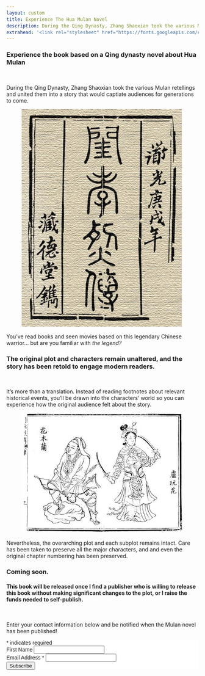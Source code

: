 ```yaml
---
layout: custom
title: Experience The Hua Mulan Novel
description: During the Qing Dynasty, Zhang Shaoxian took the various Mulan retellings and united them into a story that would captivate audiences for generations to come.
extrahead: '<link rel="stylesheet" href="https://fonts.googleapis.com/css2?family=Song+Myung" />'
---
```


<!-- /banner_bottom -->
<div class="main banner_bottom" id="article">
	<div class="clearfix" style="margin-top: 24px;"> </div>
	<div class="ballad_banner">
		<div class="container">
			<div class="title1_agile">
				<h3>Experience the book based on a Qing dynasty novel about Hua Mulan</h3>
			</div>
		</div>
	</div>
	<div class="container">
		<div class="inner_sec_top_aglieits">
			<div class="banner_bottom_info">
				<br />
				<p>During the Qing Dynasty, Zhang Shaoxian took the various Mulan retellings and united them into a story that would captiate audiences for generations to come.</p>
				<figure class="float left">
					<img class="shaddow" src="/assets/images/promo/cover.jpg" alt="Original cover to the Qing dynasty novel Fierce and Filial" />
				</figure>
				<p>You’ve read books and seen movies based on this legendary Chinese warrior… but are you familiar with <em>the legend?</em></p>
			</div>
		</div>
	</div>
	<div class="bozhou_banner">
		<div class="container">
			<div class="title1_agile">
				<h3>The original plot and characters remain unaltered, and the story has been retold to engage modern readers.</h3>
			</div>
		</div>
	</div>
	<div class="container">
		<div class="inner_sec_top_aglieits">
			<div class="banner_bottom_info">
				<br />
				<p>It’s more than a translation. Instead of reading footnotes about relevant historical events, you’ll be drawn into the characters’ world so you can experience how the original audience felt about the story.</p>
				<figure class="float right" >
					<img class="shaddow" src="/assets/images/articles/hua_mulan_lu_wanhua_sworn_sisters.jpg" alt="Mulan, dressed as a man, next to her sworn sister, Princess Lu Wanhua." />
				</figure>
				<p>Nevertheless, the overarching plot and each subplot remains intact. Care has been taken to preserve all the major characters, and and even the original chapter numbering has been preserved.</p>
			</div>
		</div>
	</div>
	<div class="ming_banner">
		<div class="container">
			<div class="title1_agile">
				<h3>Coming soon.</h3>
				<h4>This book will be released once I find a publisher who is willing to release this book without making significant changes to the plot, or I raise the funds needed to self-publish.</h4>
			</div>
		</div>
	</div>
	<div class="container">
		<div class="inner_sec_top_aglieits">
			<div class="banner_bottom_info">
				<br />
				<p>Enter your contact information below and be notified when the Mulan novel has been published!</p>
				<!-- Begin Mailchimp Signup Form -->
				<link href="//cdn-images.mailchimp.com/embedcode/classic-10_7.css" rel="stylesheet" type="text/css">
				<style type="text/css">
#mc_embed_signup{background:#fff; clear:left; font:14px Helvetica,Arial,sans-serif; }
/* Add your own Mailchimp form style overrides in your site stylesheet or in this style block.
   We recommend moving this block and the preceding CSS link to the HEAD of your HTML file. */
				</style>
				<div id="mc_embed_signup">
					<form action="https://gmail.us5.list-manage.com/subscribe/post?u=ac9aec29260e8590646c0f432&amp;id=5c96b032cc" method="post" id="mc-embedded-subscribe-form" name="mc-embedded-subscribe-form" class="validate" target="_blank" novalidate>
						<div id="mc_embed_signup_scroll">
							<div class="indicates-required"><span class="asterisk">*</span> indicates required</div>
							<div class="mc-field-group">
								<label for="mce-FNAME">First Name </label>
								<input type="text" value="" name="FNAME" class="" id="mce-FNAME">
							</div>
							<div class="mc-field-group">
								<label for="mce-EMAIL">Email Address  <span class="asterisk">*</span>
								</label>
								<input type="email" value="" name="EMAIL" class="required email" id="mce-EMAIL">
							</div>
							<div id="mce-responses" class="clear">
								<div class="response" id="mce-error-response" style="display:none"></div>
								<div class="response" id="mce-success-response" style="display:none"></div>
							</div>    <!-- real people should not fill this in and expect good things - do not remove this or risk form bot signups-->
							<div style="position: absolute; left: -5000px;" aria-hidden="true"><input type="text" name="b_ac9aec29260e8590646c0f432_5c96b032cc" tabindex="-1" value=""></div>
							<div class="clear"><input type="submit" value="Subscribe" name="subscribe" id="mc-embedded-subscribe" class="button"></div>
						</div>
					</form>
				</div>
				<script type='text/javascript' src='//s3.amazonaws.com/downloads.mailchimp.com/js/mc-validate.js'></script><script type='text/javascript'>(function($) {window.fnames = new Array(); window.ftypes = new Array();fnames[1]='FNAME';ftypes[1]='text';fnames[0]='EMAIL';ftypes[0]='email';fnames[2]='MMERGE2';ftypes[2]='radio';}(jQuery));var $mcj = jQuery.noConflict(true);</script>
				<!--End mc_embed_signup--></div>
			<div style="clear:both;"></div>
		</div>
	</div>
</div>

<script type="text/javascript" src="/assets/js/float.js"></script>
